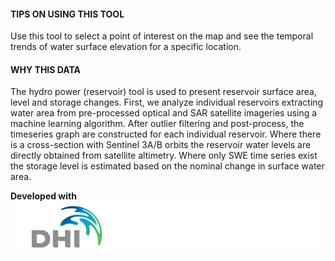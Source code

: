 #### TIPS ON USING THIS TOOL
Use this tool to select a point of interest on the map and see the temporal trends of water surface elevation for a specific location.

#### WHY THIS DATA
The hydro power (reservoir) tool is used to present reservoir surface area, level and storage changes. First, we analyze individual reservoirs extracting water area from pre-processed optical and SAR satellite imageries using a machine learning algorithm. After outlier filtering and post-process, the timeseries graph are constructed for each individual reservoir. Where there is a cross-section with Sentinel 3A/B orbits the reservoir water levels are directly obtained from satellite altimetry. Where only SWE time series exist the storage level is estimated based on the nominal change in surface water area.

**Developed with**  
![](https://raw.githubusercontent.com/eurodatacube/eodash-assets/main/collections/gtif-logos/dhi_row.png)

